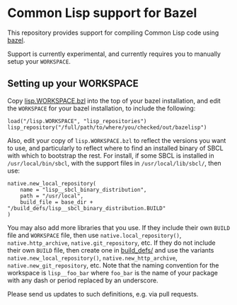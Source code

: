 Common Lisp support for Bazel
=============================

This repository provides support for compiling Common Lisp code using [bazel](http://bazel.io).

Support is currently experimental, and currently requires you to manually setup your `WORKSPACE`.


Setting up your WORKSPACE
-------------------------

Copy [lisp.WORKSPACE.bzl](lisp.WORKSPACE.bzl) into the top of your bazel installation, and
edit the `WORKSPACE` for your bazel installation, to include the following:

    load("/lisp.WORKSPACE", "lisp_repositories")
    lisp_repository("/full/path/to/where/you/checked/out/bazelisp")

Also, edit your copy of `lisp.WORKSPACE.bzl` to reflect the versions you want to use,
and particularly to reflect where to find an installed binary of SBCL with which to
bootstrap the rest. For install, if some SBCL is installed in `/usr/local/bin/sbcl`,
with the support files in `/usr/local/lib/sbcl/`, then use:

    native.new_local_repository(
        name = "lisp__sbcl_binary_distribution",
        path = "/usr/local",
        build_file = base_dir + "/build_defs/lisp__sbcl_binary_distribution.BUILD"
    )

You may also add more libraries that you use. If they include their own `BUILD` file
and `WORKSPACE` file, then use `native.local_repository()`, `native.http_archive`,
`native.git_repository`, etc. If they do not include their own `BUILD` file, then
create one in [build_defs/](build_defs/) and use the variants `native.new_local_repository()`,
`native.new_http_archive`, `native.new_git_repository`, etc. Note that the naming convention
for the workspace is `lisp__foo_bar` where `foo_bar` is the name of your package
with any dash or period replaced by an underscore.

Please send us updates to such definitions, e.g. via pull requests.
